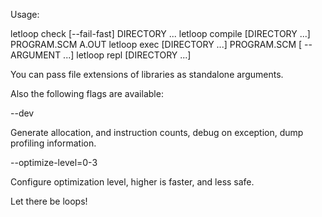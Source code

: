 Usage:

  letloop check [--fail-fast] DIRECTORY ...
  letloop compile [DIRECTORY ...] PROGRAM.SCM A.OUT
  letloop exec [DIRECTORY ...] PROGRAM.SCM [ -- ARGUMENT ...]
  letloop repl [DIRECTORY ...]
  
You can pass file extensions of libraries as standalone arguments.
  
Also the following flags are available:

  --dev 
  
  Generate allocation, and instruction counts, debug on exception,
  dump profiling information.
  
  --optimize-level=0-3 
  
  Configure optimization level, higher is faster, and less safe.

Let there be loops!
